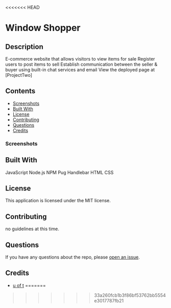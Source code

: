 <<<<<<< HEAD
# Window Shopper
## Description
E-commerce website that allows visitors to view items for sale
Register users to post items to sell
Establish communication between the seller & buyer using built-in chat services and email
View the deployed page at [ProjectTwo]
## Contents
- [Screenshots](#screenshots)
- [Built With](#built-with)
- [License](#license)
- [Contributing](#contributing)
- [Questions](#questions)
- [Credits](#credits)
### Screenshots
## Built With
JavaScript
Node.js
NPM
Pug
Handlebar
HTML
CSS
## License
This application is licensed under the MIT license.
## Contributing
no guidelines at this time.
## Questions
If you have any questions about the repo, please [open an issue](https://github.com/Gr0upFour/projectTwo/issues).
## Credits
- [u of t](http://courses.bootcampspot.com/)
=======

>>>>>>> 33a260fcb1b3f86bf53762bb5554e3017787fb21
